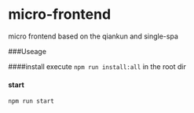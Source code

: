 # micro-frontend
micro frontend based on the qiankun and single-spa

###Useage

####install
execute `npm run install:all` in the root dir

#### start
`npm run start`
 